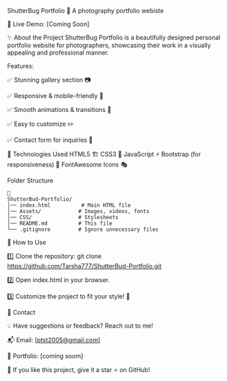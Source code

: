 ShutterBug Portfolio 📸
A photography portfolio webiste 


🚀 Live Demo: [Coming Soon]


✨ About the Project
ShutterBug Portfolio is a beautifully designed personal portfolio website for photographers, showcasing their work in a visually appealing and professional manner.


Features:

✅ Stunning gallery section 📷

✅ Responsive & mobile-friendly 📱

✅ Smooth animations & transitions 🎨

✅ Easy to customize ✏️

✅ Contact form for inquiries 📩




🔧 Technologies Used
    HTML5 🏗️
    CSS3 🎨
    JavaScript ⚡
    Bootstrap (for responsiveness) 📱
    FontAwesome Icons 🎭

Folder Structure

    📂
    ShutterBud-Portfolio/
    │── index.html          # Main HTML file
    │── Assets/            # Images, videos, fonts
    │── CSS/               # Stylesheets
    │── README.md          # This file
    └── .gitignore         # Ignore unnecessary files


🚀 How to Use

1️⃣ Clone the repository:  git clone https://github.com/Tarsha777/ShutterBud-Portfolio.git

2️⃣ Open index.html in your browser.

3️⃣ Customize the project to fit your style! 🎨



📧 Contact

💡 Have suggestions or feedback? Reach out to me!

📬 Email: [ptst2005@gmail.com]

🔗 Portfolio: [coming soom]


🌟 If you like this project, give it a star ⭐ on GitHub!

